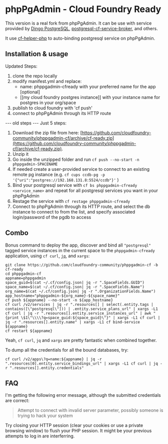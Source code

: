 # phpPgAdmin - Cloud Foundry Ready

This version is a real fork from phpPgAdmin.
It can be use with service provided by [Dingo PostgreSQL](https://github.com/dingotiles/dingo-postgresql-release), [postgresql-cf-service-broker](https://github.com/cloudfoundry-community/postgresql-cf-service-broker), and others.

It use [cf-helper-php](https://github.com/cloudfoundry-community/cf-helper-php) to auto-binding postgresql service on phpPgAdmin.

## Installation & usage
Updated Steps:
 1. clone the repo locally
 2. modify manifest.yml and replace:
      - name: phppgadmin-cfready with your preferred name for the app [optional]
      - [[my cloud foundry postgres instance]] with your instance name for postgres in your org/space
 3. publish to cloud foundry with 'cf push'
 4. connect to phpPgAdmin through its HTTP route


--- old steps --- Just 5 steps:

 1. Download the zip file from here: [https://github.com/cloudfoundry-community/phppgadmin-cf/archive/cf-ready.zip](https://github.com/cloudfoundry-community/phppgadmin-cf/archive/cf-ready.zip).
 2. Unzip it
 3. Go inside the unzipped folder and run `cf push --no-start -n phppgadmin-SPACENAME`
 4. If needed create a user-provided service to connect to an existing remote pg instance (e.g. ``cf cups ccdb-pg -p '{"uri":"postgres://192.168.131.8:5524/ccdb"}'`` )
 5. Bind your postgresql service with `cf bs phppgadmin-cfready <service_name>` and repeat for all postgresql services you want in your phpPgAdmin
 6. Restage the service with `cf restage phppgadmin-cfready`
 7. Connect to phpPgAdmin through its HTTP route, and select the db instance to connect to from the list, and specify associated login/password of the pgdb to access

## Combo

Bonus command to deploy the app, discover and bind all `"postgresql"` tagged service instances in the current space to the `phppgadmin-cfready` application, using `cf curl`, [`jq`](https://stedolan.github.io/jq/download/), and `xargs`:

```
git clone https://github.com/cloudfoundry-community/phppgadmin-cf -b cf-ready
cd phppgadmin-cf
appname=phppgadmin
space_guid=$(cat ~/.cf/config.json| jq -r ".SpaceFields.GUID")
space_name=$(cat ~/.cf/config.json| jq -r ".SpaceFields.Name")
org_name=$(cat ~/.cf/config.json| jq -r ".OrganizationFields.Name")
app_hostname="phppgadmin-${org_name}-${space_name}"
cf push ${appname} --no-start -n ${app_hostname}
cf curl /v2/services | jq -r ".resources[] | select(.entity.tags | contains([\"postgresql\"])) | .entity.service_plans_url" | xargs -L1 cf curl | jq -r ".resources[].entity.service_instances_url" | awk "{print \$1\"\\\\?q=space_guid:${space_guid}\"}" | xargs -L1 cf curl | jq -r ".resources[].entity.name" | xargs -L1 cf bind-service ${appname}
cf restart ${appname}
```

Yeah, `cf curl`, `jq` and `xargs` are pretty fantastic when combined together.

To dump all the credentials for all the bound databases, try:

```
cf curl /v2/apps\?q=name:${appname} | jq -r ".resources[0].entity.service_bindings_url" | xargs -L1 cf curl | jq -r ".resources[].entity.credentials"
```

## FAQ

I'm getting the following error message, although the submitted credentials are correct:
> Attempt to connect with invalid server parameter, possibly someone is trying to hack your system

Try closing your HTTP session (clear your cookies or use a private browsing window) to flush your PHP session. It might be your previous attempts to log in are interferring.
